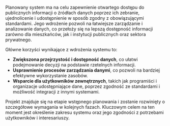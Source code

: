 Planowany system ma na celu zapewnienie otwartego dostępu do publicznych informacji o źródłach danych poprzez ich zebranie, ujednolicenie i udostępnienie w sposób zgodny z obowiązującymi standardami. Jego wdrożenie pozwoli na łatwiejsze zarządzanie i analizowanie danych, co przełoży się na lepszą dostępność informacji zarówno dla mieszkańców, jak i instytucji publicznych oraz sektora prywatnego.  

Główne korzyści wynikające z wdrożenia systemu to:  
- **Zwiększona przejrzystość i dostępność danych**, co ułatwi podejmowanie decyzji na podstawie rzetelnych informacji.  
- **Usprawnienie procesów zarządzania danymi**, co pozwoli na bardziej efektywne wykorzystanie zasobów.  
- **Wsparcie dla użytkowników zewnętrznych**, takich jak programiści i organizacje udostępniające dane, poprzez zgodność ze standardami i możliwość integracji z innymi systemami.  

Projekt znajduje się na etapie wstępnego planowania i zostanie rozwinięty o szczegółowe wymagania w kolejnych fazach. Kluczowym celem na ten moment jest określenie zakresu systemu oraz jego zgodności z potrzebami użytkowników i interesariuszy.  